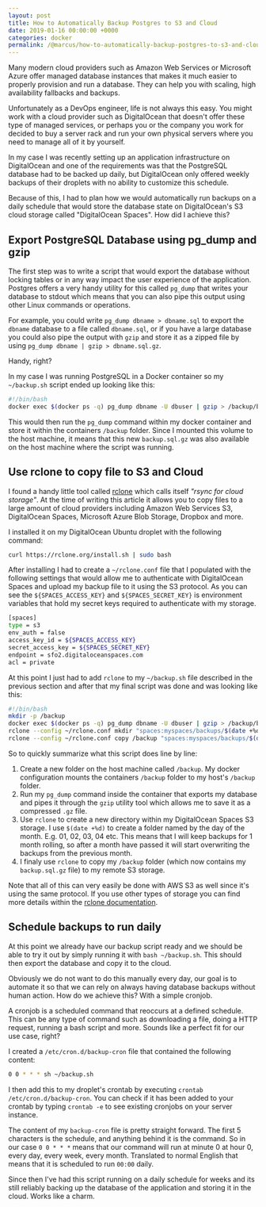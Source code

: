 ```yaml
---
layout: post
title: How to Automatically Backup Postgres to S3 and Cloud
date: 2019-01-16 00:00:00 +0000
categories: docker
permalink: /@marcus/how-to-automatically-backup-postgres-to-s3-and-cloud/
---
```


Many modern cloud providers such as Amazon Web Services or Microsoft Azure offer managed database instances that makes it much easier to properly provision and run a database. They can help you with scaling, high availability fallbacks and backups.

Unfortunately as a DevOps engineer, life is not always this easy. You might work with a  cloud provider such as DigitalOcean that doesn't offer these type of managed services, or perhaps you or the company you work for decided to buy a server rack and run your own physical servers where you need to manage all of it by yourself.

In my case I was recently setting up an application infrastructure on DigitalOcean and one of the requirements was that the PostgreSQL database had to be backed up daily, but DigitalOcean only offered weekly backups of their droplets with no ability to customize this schedule.

Because of this, I had to plan how we would automatically run backups on a daily schedule that would store the database state on DigitalOcean's S3 cloud storage called "DigitalOcean Spaces". How did I achieve this?

## Export PostgreSQL Database using pg_dump and gzip
The first step was to write a script that would export the database without locking tables or in any way impact the user experience of the application. Postgres offers a very handy utility for this called `pg_dump` that writes your database to stdout which means that you can also pipe this output using other Linux commands or operations.

For example, you could write `pg_dump dbname > dbname.sql` to export the `dbname` database to a file called `dbname.sql`, or if you have a large database you could also pipe the output with `gzip` and store it as a zipped file by using `pg_dump dbname | gzip > dbname.sql.gz`.

Handy, right?

In my case I was running PostgreSQL in a Docker container so my `~/backup.sh` script ended up looking like this:

```bash
#!/bin/bash
docker exec $(docker ps -q) pg_dump dbname -U dbuser | gzip > /backup/backup.sql.gz
```
	
This would then run the `pg_dump` command within my docker container and store it within the containers `/backup` folder. Since I mounted this volume to the host machine, it means that this new `backup.sql.gz` was also available on the host machine where the script was running.

## Use rclone to copy file to S3 and Cloud
I found a handy little tool called [rclone](https://rclone.org/) which calls itself *"rsync for cloud storage"*. At the time of writing this article it allows you to copy files to a large amount of cloud providers including Amazon Web Services S3, DigitalOcean Spaces, Microsoft Azure Blob Storage, Dropbox and more.

I installed it on my DigitalOcean Ubuntu droplet with the following command:

```bash
curl https://rclone.org/install.sh | sudo bash
```
	
After installing I had to create a `~/rclone.conf` file that I populated with the following settings that would allow me to authenticate with DigitalOcean Spaces and upload my backup file to it using the S3 protocol. As you can see the `${SPACES_ACCESS_KEY}` and `${SPACES_SECRET_KEY}` is environment variables that hold my secret keys required to authenticate with my storage.

```bash
[spaces]
type = s3
env_auth = false
access_key_id = ${SPACES_ACCESS_KEY}
secret_access_key = ${SPACES_SECRET_KEY}
endpoint = sfo2.digitaloceanspaces.com
acl = private
```
	
At this point I just had to add `rclone` to my `~/backup.sh` file described in the previous section and after that my final script was done and was looking like this:

```bash
#!/bin/bash
mkdir -p /backup
docker exec $(docker ps -q) pg_dump dbname -U dbuser | gzip > /backup/backup.sql.gz
rclone --config ~/rclone.conf mkdir "spaces:myspaces/backups/$(date +%d)"
rclone --config ~/rclone.conf copy /backup "spaces:myspaces/backups/$(date +%d)"
```

So to quickly summarize what this script does line by line:

1. Create a new folder on the host machine called `/backup`. My docker configuration mounts the containers `/backup` folder to my host's `/backup` folder. 
2. Run my `pg_dump` command inside the container that exports my database and pipes it through the `gzip` utility tool which allows me to save it as a compressed `.gz` file.
3. Use `rclone` to create a new directory within my DigitalOcean Spaces S3 storage. I use `$(date +%d)` to create a folder named by the day of the month. E.g. 01, 02, 03, 04 etc. This means that I will keep backups for 1 month rolling, so after a month have passed it will start overwriting the backups from the previous month.
4. I finaly use `rclone` to copy my `/backup` folder (which now contains my `backup.sql.gz` file) to my remote S3 storage.

Note that all of this can very easily be done with AWS S3 as well since it's using the same protocol. If you use other types of storage you can find more details within the [rclone documentation](https://rclone.org/).

## Schedule backups to run daily
At this point we already have our backup script ready and we should be able to try it out by simply running it with `bash ~/backup.sh`. This should then export the database and copy it to the cloud. 

Obviously we do not want to do this manually every day, our goal is to automate it so that we can rely on always having database backups without human action. How do we achieve this? With a simple cronjob.

A cronjob is a scheduled command that reoccurs at a defined schedule. This can be any type of command such as downloading a file, doing a HTTP request, running a bash script and more. Sounds like a perfect fit for our use case, right?

I created a `/etc/cron.d/backup-cron` file that contained the following content:

```bash
0 0 * * * sh ~/backup.sh
```

I then add this to my droplet's crontab by executing `crontab /etc/cron.d/backup-cron`. You can check if it has been added to your crontab by typing `crontab -e` to see existing cronjobs on your server instance.

The content of my `backup-cron` file is pretty straight forward. The first 5 characters is the schedule, and anything behind it is the command. So in our case `0 0 * * *` means that our command will run at minute 0 at hour 0, every day, every week, every month. Translated to normal English that means that it is scheduled to run `00:00` daily.

Since then I've had this script running on a daily schedule for weeks and its still reliably backing up the database of the application and storing it in the cloud. Works like a charm.
